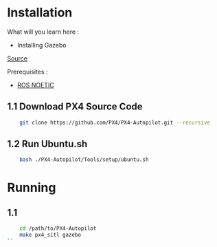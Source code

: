 # Installation

What will you learn here :
* Installing Gazebo

[Source](https://docs.px4.io/main/en/simulation/gazebo.html)

Prerequisites :
* [ROS NOETIC](INSTALASI_ROS_NOETIC.md)

## 1.1 Download PX4 Source Code

```sh
    git clone https://github.com/PX4/PX4-Autopilot.git --recursive
```

## 1.2 Run Ubuntu.sh

```sh
    bash ./PX4-Autopilot/Tools/setup/ubuntu.sh
```

# Running

## 1.1 

```sh
    cd /path/to/PX4-Autopilot
    make px4_sitl gazebo
``